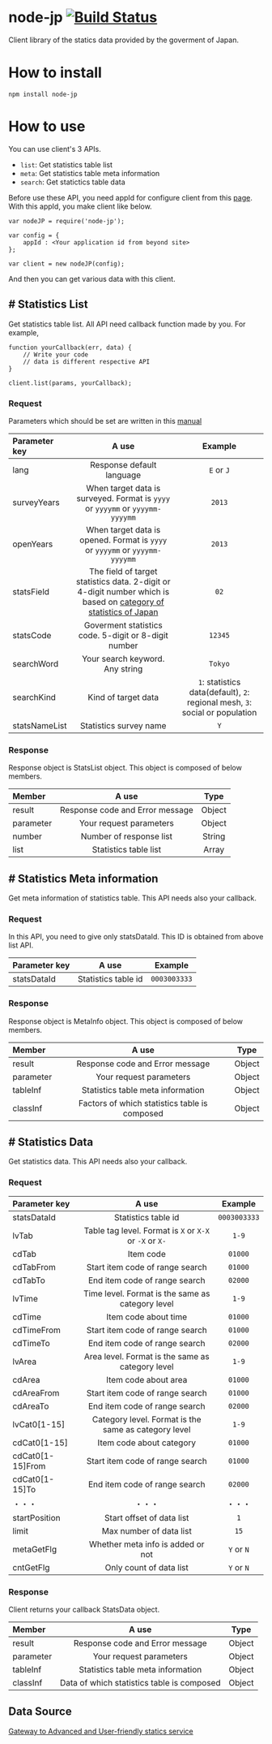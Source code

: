 node-jp [![Build Status](https://travis-ci.org/Lewuathe/node.jp.png?branch=master)](https://travis-ci.org/Lewuathe/node.jp)
=======

Client library of the statics data provided by the goverment of Japan.

# How to install

    npm install node-jp

# How to use
You can use client's 3 APIs.
* `list`: Get statistics table list
* `meta`: Get statistics table meta information
* `search`: Get statictics table data


Before use these API, you need appId for configure client
from this [page](https://statdb.nstac.go.jp/apiuser/php/index.php?action=provisional "page").
With this appId, you make client like below.

    var nodeJP = require('node-jp');

    var config = {
	    appId : <Your application id from beyond site>
    };	

    var client = new nodeJP(config);

And then you can get various data with this client.

## # Statistics List
Get statistics table list. All API need callback function made by you. For example,

    function yourCallback(err, data) {
        // Write your code
        // data is different respective API 
    }
    
    client.list(params, yourCallback);

### Request

Parameters which should be set are written in this [manual](http://statdb.nstac.go.jp/wp/wp-content/uploads/2013/06/API-spec.pdf "manual")

| Parameter key | A use | Example |
|:-----------|:------------:|:------------:|
| lang  | Response default language | `E` or `J` |
| surveyYears |  When target data is surveyed.  Format is `yyyy` or `yyyymm` or `yyyymm-yyyymm` | `2013` | 
| openYears  | When target data is opened. Format is `yyyy` or `yyyymm` or `yyyymm-yyyymm` | `2013` | 
| statsField | The field of target statistics data. 2-digit or 4-digit number which is based on [category of statistics of Japan](http://www.e-stat.go.jp/SG1/htoukeib/TopDisp.do?bKind=10 "category of statistics of Japan") | `02` |
| statsCode | Goverment statistics code. 5-digit or 8-digit number | `12345` |
| searchWord | Your search keyword.  Any string | `Tokyo` |
| searchKind | Kind of target data | `1`: statistics data(default), `2`: regional mesh, `3`: social or population | 
| statsNameList | Statistics survey name | `Y` | 

### Response
Response object is StatsList object. This object is composed of below members.

| Member | A use | Type |
|:----------|:----------:|:---------:|
| result | Response code and Error message | Object |
| parameter | Your request parameters | Object |
| number | Number of response list | String |
| list | Statistics table list | Array |


## # Statistics Meta information
Get meta information of statistics table. This API needs also your callback.

### Request
In this API, you need to give only statsDataId. This ID is obtained from above list API.

| Parameter key | A use | Example |
|:----------|:----------:|:----------:|
| statsDataId | Statistics table id | `0003003333` | 

### Response
Response object is MetaInfo object. This object is composed of below members.

| Member | A use | Type |
|:----------|:----------:|:----------:|
| result | Response code and Error message | Object |
| parameter | Your request parameters | Object |
| tableInf | Statistics table meta information | Object |
| classInf | Factors of which statistics table is composed | Object |

## # Statistics Data
Get statistics data. This API needs also your callback.

### Request
| Parameter key | A use | Example |
|:----------|:----------:|:----------:|
| statsDataId | Statistics table id | `0003003333` | 
| lvTab | Table tag level. Format is `X` or `X-X` or `-X` or `X-` | `1-9` |
| cdTab | Item code | `01000` | 
| cdTabFrom | Start item code of range search | `01000` | 
| cdTabTo | End item code of range search | `02000` | 
| lvTime | Time level. Format is the same as category level | `1-9` | 
| cdTime | Item code about time | `01000` | 
| cdTimeFrom | Start item code of range search | `01000` | 
| cdTimeTo | End item code of range search | `02000` |
| lvArea | Area level. Format is the same as category level | `1-9` | 
| cdArea | Item code about area | `01000` | 
| cdAreaFrom | Start item code of range search | `01000` | 
| cdAreaTo | End item code of range search | `02000` |
| lvCat0[1-15] | Category level. Format is the same as category level | `1-9` | 
| cdCat0[1-15] | Item code about category | `01000` | 
| cdCat0[1-15]From | Start item code of range search | `01000` | 
| cdCat0[1-15]To | End item code of range search | `02000` |
| ・・・ | ・・・ | ・・・ |
| startPosition | Start offset of data list | `1` | 
| limit | Max number of data list | `15` | 
| metaGetFlg | Whether meta info is added or not | `Y` or `N` | 
| cntGetFlg | Only count of data list | `Y` or `N` | 

### Response
Client returns your callback StatsData object.

| Member | A use | Type | 
|:----------|:----------:|:----------:|
| result | Response code and Error message | Object |
| parameter | Your request parameters | Object |
| tableInf | Statistics table meta information | Object |
| classInf | Data of which statistics table is composed | Object |

## Data Source

[Gateway to Advanced and User-friendly statics service](http://statdb.nstac.go.jp/ "Data source")
